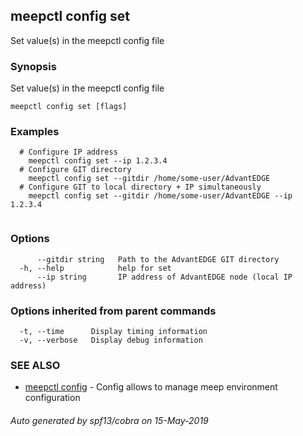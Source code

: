 ## meepctl config set

Set value(s) in the meepctl config file

### Synopsis

Set value(s) in the meepctl config file
	

```
meepctl config set [flags]
```

### Examples

```
  # Configure IP address
    meepctl config set --ip 1.2.3.4
  # Configure GIT directory
    meepctl config set --gitdir /home/some-user/AdvantEDGE
  # Configure GIT to local directory + IP simultaneously
    meepctl config set --gitdir /home/some-user/AdvantEDGE --ip 1.2.3.4
	
```

### Options

```
      --gitdir string   Path to the AdvantEDGE GIT directory
  -h, --help            help for set
      --ip string       IP address of AdvantEDGE node (local IP address)
```

### Options inherited from parent commands

```
  -t, --time      Display timing information
  -v, --verbose   Display debug information
```

### SEE ALSO

* [meepctl config](meepctl_config.md)	 - Config allows to manage meep environment configuration

###### Auto generated by spf13/cobra on 15-May-2019

